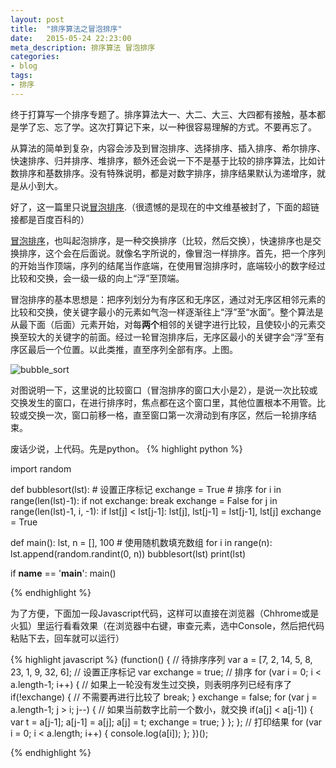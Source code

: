```yaml
---
layout: post
title:  "排序算法之冒泡排序"
date:   2015-05-24 22:23:00
meta_description: 排序算法 冒泡排序
categories:
- blog
tags:
- 排序
---
```


终于打算写一个排序专题了。排序算法大一、大二、大三、大四都有接触，基本都是学了忘、忘了学。这次打算记下来，以一种很容易理解的方式。不要再忘了。

从算法的简单到复杂，内容会涉及到冒泡排序、选择排序、插入排序、希尔排序、快速排序、归并排序、堆排序，额外还会说一下不是基于比较的排序算法，比如计数排序和基数排序。没有特殊说明，都是对数字排序，排序结果默认为递增序，就是从小到大。

好了，这一篇里只说[冒泡排序][bubble].（很遗憾的是现在的中文维基被封了，下面的超链接都是百度百科的）

[冒泡排序][maopao]，也叫起泡排序，是一种交换排序（比较，然后交换），快速排序也是交换排序，这个会在后面说。就像名字所说的，像冒泡一样排序。首先，把一个序列的开始当作顶端，序列的结尾当作底端，在使用冒泡排序时，底端较小的数字经过比较和交换，会一级一级的向上“浮”至顶端。

冒泡排序的基本思想是：把序列划分为有序区和无序区，通过对无序区相邻元素的比较和交换，使关键字最小的元素如气泡一样逐渐往上“浮”至“水面”。整个算法是从最下面（后面）元素开始，对每**两个**相邻的关键字进行比较，且使较小的元素交换至较大的关键字的前面。经过一轮冒泡排序后，无序区最小的关键字会“浮”至有序区最后一个位置。以此类推，直至序列全部有序。上图。

![bubble_sort](http://7xj0rk.com1.z0.glb.clouddn.com/bubblesort.png)

对图说明一下，这里说的比较窗口（冒泡排序的窗口大小是2），是说一次比较或交换发生的窗口，在进行排序时，焦点都在这个窗口里，其他位置根本不用管。比较或交换一次，窗口前移一格，直至窗口第一次滑动到有序区，然后一轮排序结束。

废话少说，上代码。先是python。
{% highlight python %}

import random

def bubblesort(lst):
    # 设置正序标记
    exchange = True
    # 排序
    for i in range(len(lst)-1):
        if not exchange:
             break
        exchange = False
        for j in range(len(lst)-1, i, -1):
            if lst[j] < lst[j-1]:
                lst[j], lst[j-1] = lst[j-1], lst[j]
                exchange = True

def main():
    lst, n = [], 100
    # 使用随机数填充数组
    for i in range(n):
        lst.append(random.randint(0, n))
    bubblesort(lst)
    print(lst)

if __name__ == '__main__':
    main()

{% endhighlight %}

为了方便，下面加一段Javascript代码，这样可以直接在浏览器（Chhrome或是火狐）里运行看看效果（在浏览器中右键，审查元素，选中Console，然后把代码粘贴下去，回车就可以运行）

{% highlight javascript %}
(function() {
    // 待排序序列
    var a = [7, 2, 14, 5, 8, 23, 1, 9, 32, 6];
    // 设置正序标记
    var exchange = true;
    // 排序
    for (var i = 0; i < a.length-1; i++) {
        // 如果上一轮没有发生过交换，则表明序列已经有序了
        if(!exchange) {
            // 不需要再进行比较了
            break;
        }
        exchange = false;
        for (var j = a.length-1; j > i; j--) {
            // 如果当前数字比前一个数小，就交换
            if(a[j] < a[j-1]) {
                var t = a[j-1];
                a[j-1] = a[j];
                a[j] = t;
                exchange = true;
            }
        };
    };
    // 打印结果
    for (var i = 0; i < a.length; i++) {
        console.log(a[i]);
    };
})();


{% endhighlight %}


[bubble]: http://zh.wikipedia.org/zh-cn/冒泡排序
[maopao]: http://baike.baidu.com/view/254413.htm
